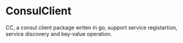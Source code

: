 # ConsulClient
CC, a consul client package writen in go, support service registartion, service discovery and key-value operation.
